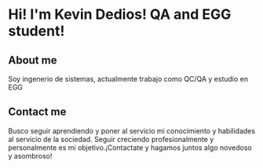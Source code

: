 # Hi! I'm Kevin Dedios! QA and EGG student!

## About me

Soy ingenerio de sistemas, actualmente trabajo como QC/QA y estudio en EGG

## Contact me

Busco seguir aprendiendo y poner al servicio mi conocimiento y habilidades al servicio de la sociedad. Seguir creciendo profesionalmente y personalmente es mi objetivo.¡Contactate y hagamos juntos algo novedoso y asombroso!